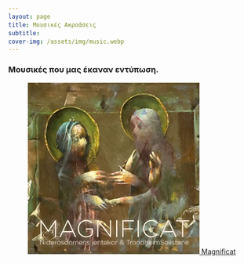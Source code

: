 ```yaml
---
layout: page
title: Μουσικές Ακροάσεις
subtitle:
cover-img: /assets/img/music.webp
---
```


<p style="text-align:center;">
 <h3> Μουσικές που μας έκαναν εντύπωση. </h3>
</p>


<p style="text-align:center;">
 <a href="/assets/music/2l_maginficat">
  <img src="/assets/img/magn_cover.jpg" alt="MAGNIFICAT - Nidarosdomens jentekor - TrondheimSolistene" style="width:350px;height:350px;">
</a> <a href="/assets/music/2l_maginficat">Magnificat</a> </p>

